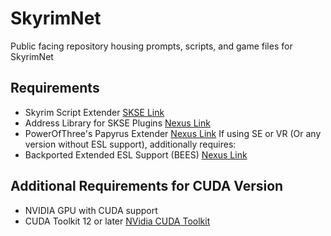 # SkyrimNet

Public facing repository housing prompts, scripts, and game files for SkyrimNet

## Requirements
- Skyrim Script Extender [SKSE Link](https://skse.silverlock.org/)
- Address Library for SKSE Plugins [Nexus Link](https://www.nexusmods.com/skyrimspecialedition/mods/32444)
- PowerOfThree's Papyrus Extender [Nexus Link](https://www.nexusmods.com/skyrimspecialedition/mods/22854)
If using SE or VR (Or any version without ESL support), additionally requires:
- Backported Extended ESL Support (BEES) [Nexus Link](https://www.nexusmods.com/skyrimspecialedition/mods/106441)

## Additional Requirements for CUDA Version 
- NVIDIA GPU with CUDA support
- CUDA Toolkit 12 or later [NVidia CUDA Toolkit](https://developer.nvidia.com/cuda-downloads)
